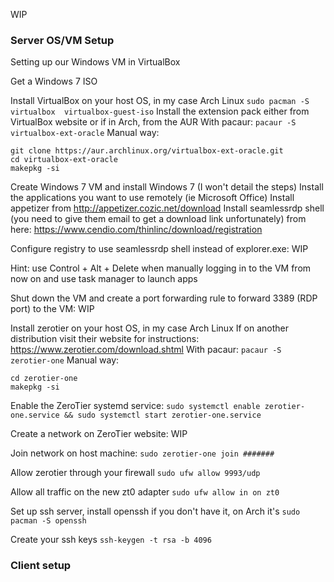 WIP

### Server OS/VM Setup
Setting up our Windows VM in VirtualBox

Get a Windows 7 ISO

Install VirtualBox on your host OS, in my case Arch Linux
`sudo pacman -S virtualbox  virtualbox-guest-iso`
Install the extension pack either from VirtualBox website or if in Arch, from the AUR
With pacaur:
`pacaur -S virtualbox-ext-oracle`
Manual way:
```sudo pacman -S git
git clone https://aur.archlinux.org/virtualbox-ext-oracle.git
cd virtualbox-ext-oracle
makepkg -si
```

Create Windows 7 VM and install Windows 7 (I won't detail the steps)
Install the applications you want to use remotely (ie Microsoft Office)
Install appetizer from http://appetizer.cozic.net/download
Install seamlessrdp shell (you need to give them email to get a download link unfortunately) from here: https://www.cendio.com/thinlinc/download/registration

Configure registry to use seamlessrdp shell instead of explorer.exe:
WIP

Hint: use Control + Alt + Delete when manually logging in to the VM from now on and use task manager to launch apps

Shut down the VM and create a port forwarding rule to forward 3389 (RDP port) to the VM:
WIP

Install zerotier on your host OS, in my case Arch Linux
If on another distribution visit their website for instructions: https://www.zerotier.com/download.shtml
With pacaur:
`pacaur -S zerotier-one`
Manual way:
```git clone https://aur.archlinux.org/zerotier-one.git
cd zerotier-one
makepkg -si
```
Enable the ZeroTier systemd service:
`sudo systemctl enable zerotier-one.service && sudo systemctl start zerotier-one.service`

Create a network on ZeroTier website:
WIP

Join network on host machine:
`sudo zerotier-one join #######`

Allow zerotier through your firewall
`sudo ufw allow 9993/udp`

Allow all traffic on the new zt0 adapter
`sudo ufw allow in on zt0`

Set up ssh server, install openssh if you don't have it, on Arch it's
`sudo pacman -S openssh`

Create your ssh keys
`ssh-keygen -t rsa -b 4096`

### Client setup
